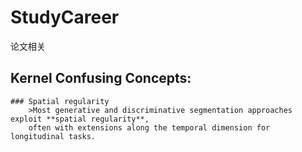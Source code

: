 # StudyCareer
论文相关

## Kernel Confusing Concepts:
	### Spatial regularity
		>Most generative and discriminative segmentation approaches exploit **spatial regularity**,
		often with extensions along the temporal dimension for longitudinal tasks.

